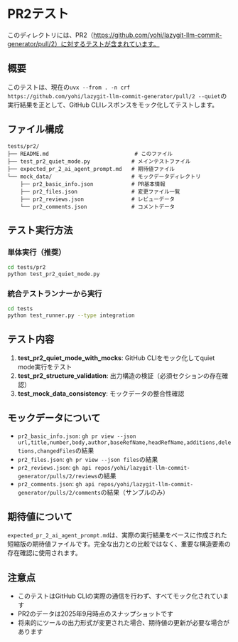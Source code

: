 # PR2テスト

このディレクトリには、PR2（https://github.com/yohi/lazygit-llm-commit-generator/pull/2）に対するテストが含まれています。

## 概要

このテストは、現在の`uvx --from . -n crf https://github.com/yohi/lazygit-llm-commit-generator/pull/2 --quiet`の実行結果を正として、GitHub CLIレスポンスをモック化してテストします。

## ファイル構成

```
tests/pr2/
├── README.md                           # このファイル
├── test_pr2_quiet_mode.py             # メインテストファイル
├── expected_pr_2_ai_agent_prompt.md   # 期待値ファイル
└── mock_data/                         # モックデータディレクトリ
    ├── pr2_basic_info.json            # PR基本情報
    ├── pr2_files.json                 # 変更ファイル一覧
    ├── pr2_reviews.json               # レビューデータ
    └── pr2_comments.json              # コメントデータ
```

## テスト実行方法

### 単体実行（推奨）
```bash
cd tests/pr2
python test_pr2_quiet_mode.py
```

### 統合テストランナーから実行
```bash
cd tests
python test_runner.py --type integration
```

## テスト内容

1. **test_pr2_quiet_mode_with_mocks**: GitHub CLIをモック化してquiet mode実行をテスト
2. **test_pr2_structure_validation**: 出力構造の検証（必須セクションの存在確認）
3. **test_mock_data_consistency**: モックデータの整合性確認

## モックデータについて

- `pr2_basic_info.json`: `gh pr view --json url,title,number,body,author,baseRefName,headRefName,additions,deletions,changedFiles`の結果
- `pr2_files.json`: `gh pr view --json files`の結果
- `pr2_reviews.json`: `gh api repos/yohi/lazygit-llm-commit-generator/pulls/2/reviews`の結果
- `pr2_comments.json`: `gh api repos/yohi/lazygit-llm-commit-generator/pulls/2/comments`の結果（サンプルのみ）

## 期待値について

`expected_pr_2_ai_agent_prompt.md`は、実際の実行結果をベースに作成された短縮版の期待値ファイルです。完全な出力との比較ではなく、重要な構造要素の存在確認に使用されます。

## 注意点

- このテストはGitHub CLIの実際の通信を行わず、すべてモック化されています
- PR2のデータは2025年9月時点のスナップショットです
- 将来的にツールの出力形式が変更された場合、期待値の更新が必要な場合があります
